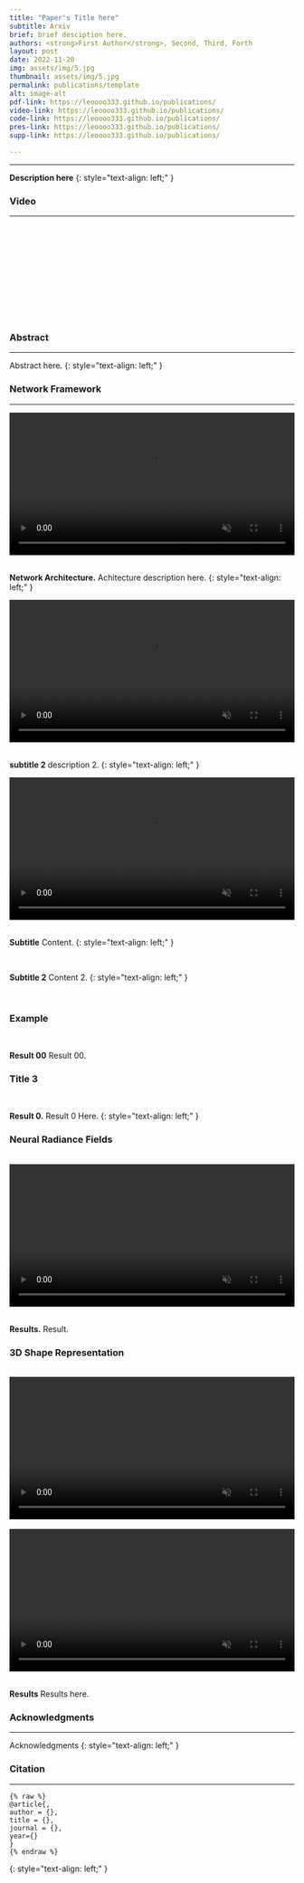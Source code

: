 ```yaml
---
title: "Paper's Title here"
subtitle: Arxiv
brief: brief desciption here.
authors: <strong>First Author</strong>, Second, Third, Forth
layout: post 
date: 2022-11-20
img: assets/img/5.jpg
thumbnail: assets/img/5.jpg
permalink: publications/template
alt: image-alt
pdf-link: https://leoooo333.github.io/publications/
video-link: https://leoooo333.github.io/publications/
code-link: https://leoooo333.github.io/publications/
pres-link: https://leoooo333.github.io/publications/
supp-link: https://leoooo333.github.io/publications/

---
```

***

**Description here**
{: style="text-align: left;" }

### Video
- - -
<div class="embed-responsive embed-responsive-16by9">
<iframe class="embed-repsonsive-item" src="" frameborder="0" allow="accelerometer; autoplay; encrypted-media; gyroscope; picture-in-picture" allowfullscreen></iframe>
</div>
<br>

### Abstract
- - -
Abstract here.
{: style="text-align: left;" }

### Network Framework 
- - -
<div class="row">
<div class="col-sm-12 mx-auto">
<video preload="auto" autoplay muted loop="loop" style="display: block; width: 100%; height: auto;" src="" type="video/webm" class="">
</video>
</div>
</div>
<br>

**Network Architecture.** Achitecture description here.
{: style="text-align: left;" }

<div class="row">
<div class="col-sm-12 mx-auto">
<video preload="auto" autoplay muted loop="loop" style="display: block; width: 100%; height: auto;" src="" type="video/webm" class="">
</video>
</div>
</div>
<br>

**subtitle 2** description 2. 
{: style="text-align: left;" }

<div class="row">
<div class="col-sm-12 mx-auto">
<video preload="auto" autoplay muted loop="loop" style="display: block; width: 100%; height: auto;" src="" type="video/webm" class="">
</video>
</div>
</div>
<br>

**Subtitle** Content. 
{: style="text-align: left;" }

<div class="row">
<div class="col-sm-8 mx-auto">
<img  src="/assets/img/5.jpg" style="" class="img-fluid" alt="">
</div>
</div>
<br>

**Subtitle 2** Content 2.
{: style="text-align: left;" }

<div class="row">
<div class="col-sm-8 mx-auto">
<img  src="/assets/img/5.jpg" style="" class="img-fluid" alt="">
</div>
</div>
<br>

### Example


<div class="row">
<div class="col-sm-10 mx-auto">
<img  src="/assets/img/5.jpg" style="" class="img-fluid" alt="">
</div>
</div>
<br>

**Result 00** Result 00.

### Title 3

<div class="row">
<div class="col-sm-12 mx-auto">
<img  src="/assets/img/5.jpg" style="" class="img-fluid" alt="">
</div>
</div>
<br>

**Result 0.** Result 0 Here.
{: style="text-align: left;" }


### Neural Radiance Fields

<div class="row">
<div class="col-sm-12 mx-auto">
<img  src="/assets/img/5.jpg" style="" class="img-fluid" alt="">
</div>
</div>
<br>

<div class="row">
<div class="col-sm-12 mx-auto">
<video preload="auto" autoplay muted loop="loop" style="display: block; width: 100%; height: auto;" src="" type="video/webm" class="">
</video>
</div>
</div>
<br>

**Results.** Result.


### 3D Shape Representation

<div class="row">
<div class="col-sm-12 mx-auto">
<img  src="/assets/img/5.jpg" style="" class="img-fluid" alt="">
</div>
</div>
<br>

<div class="row">
<div class="col-sm-12 mx-auto">
<video preload="auto" autoplay muted loop="loop" style="display: block; width: 100%; height: auto;" src="" type="video/webm" class="">
</video>
</div>
</div>
<br>

<div class="row">
<div class="col-sm-12 mx-auto">
<video preload="auto" autoplay muted loop="loop" style="display: block; width: 100%; height: auto;" src="" type="video/webm" class="">
</video>
</div>
</div>
<br>

**Results** Results here. 


### Acknowledgments
- - -
Acknowledgments
{: style="text-align: left;" }

### Citation
- - -
```
{% raw %}
@article{,
author = {},
title = {},
journal = {},
year={}
}
{% endraw %}
```
{: style="text-align: left;" }